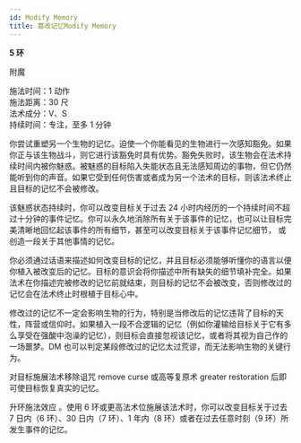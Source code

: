 ```yaml
---
id: Modify Memory
title: 篡改记忆Modify Memory
---
```


**5 环**

附魔

施法时间：1 动作  
施法距离：30 尺  
法术成分：V、S  
持续时间：专注，至多 1 分钟

你尝试重塑另一个生物的记忆。迫使一个你能看见的生物进行一次感知豁免。如果你正与该生物战斗，则它进行该豁免时具有优势。豁免失败时，该生物会在法术持续时间内被你魅惑。被魅惑的目标陷入失能状态且无法感知周边的事物，但它仍然能听到你的声音。如果它受到任何伤害或者成为另一个法术的目标，则该法术终止且目标的记忆不会被修改。

该魅惑状态持续时，你可以改变目标关于过去 24 小时内经历的一个持续时间不超过十分钟的事件记忆。你可以永久地消除所有关于该事件的记忆，也可以让目标完美清晰地回忆起该事件的所有细节，甚至可以改变目标关于该事件记忆细节，
或创造一段关于其他事情的记忆。

你必须通过话语来描述如何改变目标的记忆，并且目标必须能够听懂你的语言以便你植入被改变后的记忆。目标的意识会将你描述中所有缺失的细节填补完全。如果法术在你描述完被修改的记忆前就结束，则目标的记忆不会被改变，否则修改过的记忆会在法术终止时根植于目标心中。

修改过的记忆不一定会影响生物的行为，特别是当修改后的记忆违背了目标的天性，阵营或信仰时。如果植入一段不合逻辑的记忆（例如你灌输给目标关于它有多么享受在强酸中泡澡的记忆），则目标会直接忽视该记忆，或者将其视为自己作的一场噩梦。DM 也可以判定某段修改过的记忆太过荒谬，而无法影响生物的关键行为。

对目标施展法术移除诅咒
remove curse 或高等复原术
greater restoration 后即可使目标恢复真实的记忆。

升环施法效应
。使用 6 环或更高法术位施展该法术时，你可以改变目标关于过去 7 日内（6 环）、30 日内（7 环）、1 年内（8 环）或者在过去任意时刻（9 环）所发生事件的记忆。
